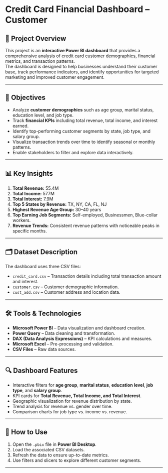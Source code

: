 # Credit Card Financial Dashboard – Customer

## 📌 Project Overview
This project is an **interactive Power BI dashboard** that provides a comprehensive analysis of credit card customer demographics, financial metrics, and transaction patterns.  
The dashboard is designed to help businesses understand their customer base, track performance indicators, and identify opportunities for targeted marketing and improved customer engagement.

---

## 🎯 Objectives
- Analyze **customer demographics** such as age group, marital status, education level, and job type.
- Track **financial KPIs** including total revenue, total income, and interest earned.
- Identify top-performing customer segments by state, job type, and salary group.
- Visualize transaction trends over time to identify seasonal or monthly patterns.
- Enable stakeholders to filter and explore data interactively.

---

## 📊 Key Insights
1. **Total Revenue:** 55.4M  
2. **Total Income:** 577M  
3. **Total Interest:** 7.9M  
4. **Top 5 States by Revenue:** TX, NY, CA, FL, NJ  
5. **Highest Revenue Age Group:** 30–40 years  
6. **Top Earning Job Segments:** Self-employed, Businessmen, Blue-collar workers.  
7. **Revenue Trends:** Consistent revenue patterns with noticeable peaks in specific months.

---

## 🗂 Dataset Description
The dashboard uses three CSV files:
- `credit_card.csv` – Transaction details including total transaction amount and interest.
- `customer.csv` – Customer demographic information.
- `cust_add.csv` – Customer address and location data.

---

## 🛠 Tools & Technologies
- **Microsoft Power BI** – Data visualization and dashboard creation.
- **Power Query** – Data cleaning and transformation.
- **DAX (Data Analysis Expressions)** – KPI calculations and measures.
- **Microsoft Excel** – Pre-processing and validation.
- **CSV Files** – Raw data sources.

---

## 🔍 Dashboard Features
- Interactive filters for **age group**, **marital status**, **education level**, **job type**, and **salary group**.
- KPI cards for **Total Revenue, Total Income, and Total Interest**.
- Geographic visualization for revenue distribution by state.
- Trend analysis for revenue vs. gender over time.
- Comparison charts for job type vs. income vs. revenue.

---

## 📁 How to Use
1. Open the `.pbix` file in **Power BI Desktop**.
2. Load the associated CSV datasets.
3. Refresh the data to ensure up-to-date metrics.
4. Use filters and slicers to explore different customer segments.

---



